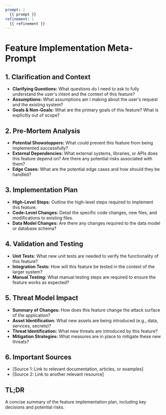 ```yaml
---
prompt: |
  {{ prompt }}
refinement: |
  {{ refinement }}
---
```


# Feature Implementation Meta-Prompt

## 1. Clarification and Context

- **Clarifying Questions:** What questions do I need to ask to fully understand the user's intent and the context of this feature?
- **Assumptions:** What assumptions am I making about the user's request and the existing system?
- **Goals & Non-Goals:** What are the primary goals of this feature? What is explicitly out of scope?

## 2. Pre-Mortem Analysis

- **Potential Showstoppers:** What could prevent this feature from being implemented successfully?
- **External Dependencies:** What external systems, libraries, or APIs does this feature depend on? Are there any potential risks associated with them?
- **Edge Cases:** What are the potential edge cases and how should they be handled?

## 3. Implementation Plan

- **High-Level Steps:** Outline the high-level steps required to implement this feature.
- **Code-Level Changes:** Detail the specific code changes, new files, and modifications to existing files.
- **Data Model Changes:** Are there any changes required to the data model or database schema?

## 4. Validation and Testing

- **Unit Tests:** What new unit tests are needed to verify the functionality of this feature?
- **Integration Tests:** How will this feature be tested in the context of the larger system?
- **Manual Testing:** What manual testing steps are required to ensure the feature works as expected?

## 5. Threat Model Impact

- **Summary of Changes:** How does this feature change the attack surface of the application?
- **Asset Identification:** What new assets are being introduced (e.g., data, services, secrets)?
- **Threat Identification:** What new threats are introduced by this feature?
- **Mitigation Strategies:** What measures are in place to mitigate these new threats?

## 6. Important Sources

- [Source 1: Link to relevant documentation, articles, or examples]
- [Source 2: Link to another relevant resource]

## TL;DR

A concise summary of the feature implementation plan, including key decisions and potential risks.
